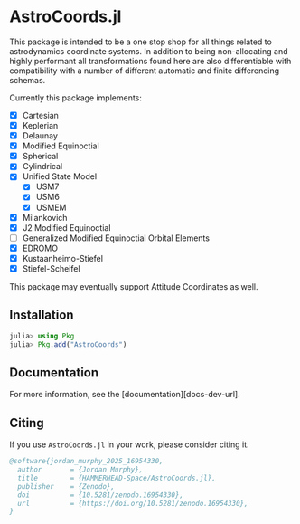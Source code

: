 AstroCoords.jl
================================

This package is intended to be a one stop shop for all things related to astrodynamics coordinate systems. In addition to being non-allocating and highly performant all transformations found here are also differentiable with compatibility with a number of different automatic and finite differencing schemas.

Currently this package implements:
- [x] Cartesian
- [x] Keplerian
- [x] Delaunay
- [x] Modified Equinoctial
- [x] Spherical
- [x] Cylindrical
- [x] Unified State Model
    - [x] USM7
    - [x] USM6
    - [x] USMEM
- [x] Milankovich
- [x] J2 Modified Equinoctial
- [ ] Generalized Modified Equinoctial Orbital Elements
- [x] EDROMO
- [x] Kustaanheimo-Stiefel
- [x] Stiefel-Scheifel

This package may eventually support Attitude Coordinates as well.

## Installation

```julia
julia> using Pkg
julia> Pkg.add("AstroCoords")
```

## Documentation

For more information, see the [documentation][docs-dev-url].

## Citing

If you use `AstroCoords.jl` in your work, please consider citing it.

```bibtex
@software{jordan_murphy_2025_16954330,
  author       = {Jordan Murphy},
  title        = {HAMMERHEAD-Space/AstroCoords.jl},
  publisher    = {Zenodo},
  doi          = {10.5281/zenodo.16954330},
  url          = {https://doi.org/10.5281/zenodo.16954330},
}
```
